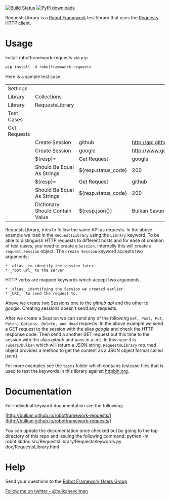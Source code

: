 [![Build Status](https://travis-ci.org/bulkan/robotframework-requests.png?branch=master)](https://travis-ci.org/bulkan/robotframework-requests)
[![PyPi downloads](https://pypip.in/d/robotframework-requests/badge.png)](https://crate.io/packages/robotframework-requests/)

RequestsLibrary is a [Robot Framework](http://code.google.com/p/robotframework/) test library that uses the [Requests](https://github.com/kennethreitz/requests) HTTP client.


Usage
=====

Install robotframework-requests via `pip`

```python
pip install -U robotframework-requests
```


Here is a sample test case.

|                           |                                  |                     |                                |                      |
| :------------------------ | :------------------------------- | :--------------     | :----------------------------- | :------------------- |
| Settings                  |                                  |                     |                                |
| Library                   | Collections                      |                     |                                |
| Library                   | RequestsLibrary                  |                     |                                |
| Test Cases                |                                  |                     |                                |
| Get Requests              |                                  |                     |                                |
|                           | Create Session                   | github              | http://api.github.com          |
|                           | Create Session                   | google              | http://www.google.com          |
|                           | ${resp}=                         | Get Request         | google                         | /                    |
|                           | Should Be Equal As Strings       | ${resp.status_code} | 200                            |
|                           | ${resp}=                         | Get Request         | github                         | /users/bulkan        |
|                           | Should Be Equal As Strings       | ${resp.status_code} | 200                            |
|                           | Dictionary Should Contain Value  | ${resp.json()}      | Bulkan Savun Evcimen           |


RequestsLibrary, tries to follow the same API as requests. In the above example we load in the `RequestsLibrary` using the `Library` keyword.
To be able to distinguish HTTP requests to different hosts and for ease of creation of test cases, you need to create a `Session`. Internally
this will create a `request.Session` object.  The `Create Session` keyword accepts two arguments; 

    * _alias_ to identify the session later
    * _root url_ to the server

HTTP verbs are mapped keywords which accept two arguments.

    * _alias_ identifying the Session we created earlier. 
    * _URI_  to send the request to.

Above we create two Sessions one to the _github api_ and the other to _google_. Creating sessions doesn't send any requests.

After we create a Session we can send any of the following `Get, Post, Put, Patch, Options, Delete, and Head` requests. In the above example we send a 
GET request to the session with the alias _google_ and check the HTTP response code. Then send a another GET request but this time to the session with 
the alias _github_ and pass in a `uri`. In this case it is `/users/bulkan` which will return a JSON string. `RequestsLibrary` returned object provides 
a method to get the content as a JSON object format called json().

For more examples see the `tests` folder which contains testcase files that is used to test the keywords in this library against [httpbin.org](http://httpbin.org).


Documentation
=============

For individual keyword documentation see the following;

[http://bulkan.github.io/robotframework-requests/](http://bulkan.github.io/robotframework-requests/)

You can update the documentation once checked out by going to the top directory of this repo and issuing the following command:
python -m robot.libdoc src/RequestsLibrary/RequestsKeywords.py doc/RequestsLibrary.html


Help
====

Send your questions to the [Robot Framework Users Group](https://groups.google.com/forum/#!forum/robotframework-users)


[Follow me on twitter - @bulkanevcimen](https://twitter.com/bulkanevcimen)

